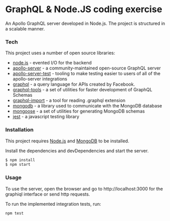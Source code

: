 # GraphQL & Node.JS coding exercise

An Apollo GraphQL server developed in Node.js. The project is structured in a scalable manner.

### Tech

This project uses a number of open source libraries:

- [node.js](http://nodejs.org) - evented I/O for the backend
- [apollo-server](https://www.npmjs.com/package/apollo-server) - a community-maintained open-source GraphQL server
- [apollo-server-test](https://www.npmjs.com/package/apollo-server-testing) - tooling to make testing easier to users of all of the apollo-server integrations
- [graphql](https://www.npmjs.com/package/graphql) - a query language for APIs created by Facebook.
- [graphql-tools](https://www.npmjs.com/package/graphql-tools) - a set of utilities for faster development of GraphQL Schemas
- [graphql-import](https://www.npmjs.com/package/graphql-import) - a tool for reading .graphql extension
- [mongodb](https://www.npmjs.com/package/mongodb) - a library used to communicate with the MongoDB database
- [mongoose](https://www.npmjs.com/package/mongoose) - a set of utilities for generating MongoDB schemas
- [jest]() - a javascript testing library

### Installation

This project requires [Node.js](https://nodejs.org/) and [MongoDB](https://www.mongodb.com/1) to be installed.

Install the dependencies and devDependencies and start the server.

```sh
$ npm install
$ npm start
```

### Usage

To use the server, open the browser and go to http://localhost:3000 for the graphiql interface or send http requests.

To run the implemented integration tests, run:

```sh
npm test
```
